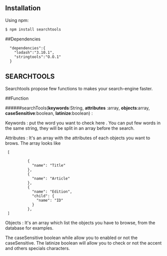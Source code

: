 ## Installation

Using npm:  

```bash
$ npm install searchtools  
```
##Dependencies
```
  "dependencies":{
    "lodash":"3.10.1",
    "stringtools":"O.O.1"
  }  
```
## SEARCHTOOLS
Searchtools propose few functions to makes your search-engine faster.  

##Function

######searchTools(__keywords__:String, __attributes__ :array, __objects__:array, __caseSensitive__:boolean, __latinize__:boolean) : 

  Keywords : put the word you want to check here . You can put few words in the same string, they will be split in an array before the search.

  
  Attributes : It's an array with the attributes of each objects you want to brows. The array looks like
```
 [

          {
            "name": "Title"
          },
          {
            "name": "Article"
          },
          {
            "name": "Edition",
            "child": {
              "name": "ID"
            }
          },
 ]
```


 Objects :  It's an array which list the objects you have to browse, from the database for examples.
 
 The caseSensitive boolean while allow you to enabled or not the caseSensitive.
 The latinize boolean will allow you to check or not the accent and others specials characters.



  
  



